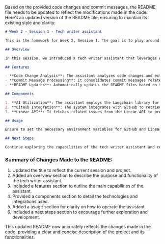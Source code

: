 Based on the provided code changes and commit messages, the README file needs to be updated to reflect the modifications made in the code. Here’s an updated version of the README file, ensuring to maintain its existing style and clarity:

```markdown
# Week 2 - Session 1 - Tech writer assistant

This is the homework for Week 2, Session 1. The goal is to play around with Langsmith, a tool that allows you to gain insights into interactions between your code, LLMs, vector databases, and more.

## Overview

In this session, we introduced a tech writer assistant that leverages AI to assist in updating README files based on code changes in pull requests. The assistant processes commit messages, file diffs, and existing README content to generate relevant updates.

## Features

- **Code Change Analysis**: The assistant analyzes code changes and extracts relevant information from pull requests.
- **Commit Message Processing**: It consolidates commit messages related to the pull request for context.
- **README Updates**: Automatically updates the README files based on the analysis of code changes and commit messages.

## Components

1. **AI Utilization**: The assistant employs the Langchain library for AI-driven insights, using models such as `gpt-4o-mini` for generating content.
2. **GitHub Integration**: The system integrates with GitHub to retrieve pull request information, including diffs and commit messages.
3. **Linear API**: It fetches related issues from the Linear API to provide additional context for the changes.

## Usage

Ensure to set the necessary environment variables for GitHub and Linear API access. The assistant can be triggered by running the `run` function, which processes the pull request and generates updates to the README files.

## Next Steps

Continue exploring the capabilities of the tech writer assistant and consider integrating more advanced features, such as additional analysis of code changes or support for multiple README formats.

```

### Summary of Changes Made to the README:
1. Updated the title to reflect the current session and project.
2. Added an overview section to describe the purpose and functionality of the tech writer assistant.
3. Included a features section to outline the main capabilities of the assistant.
4. Provided a components section to detail the technologies and integrations used.
5. Added a usage section for clarity on how to operate the assistant.
6. Included a next steps section to encourage further exploration and development.

This updated README now accurately reflects the changes made in the code, providing a clear and concise description of the project and its functionalities.